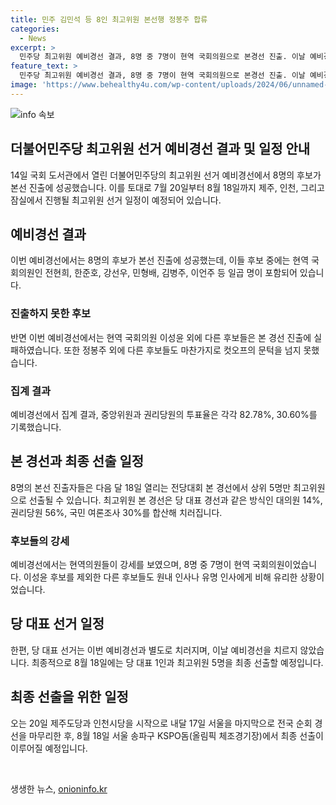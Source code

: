 ```yaml
---
title: 민주 김민석 등 8인 최고위원 본선행 정봉주 합류
categories:
  - News
excerpt: >
  민주당 최고위원 예비경선 결과, 8명 중 7명이 현역 국회의원으로 본경선 진출. 이날 예비경선에서 8명의 최고위원 후보가 선출됐으며, 중앙위원과 권리당원 각각의 투표율은 각각 82.78%, 30.60%였음. 본선 진출자들은 8월 18일 열리는 공개 투표를 통해 최종 선출될 예정. 원외 인사 중 정봉주 후보 외 7명의 후보가 최종 경선에 나설 예정이며, 인기 있는 후보에게 유리했을 것으로 예상. 당 대표 선거는 예비경선을 거치지 않고 3명만 출마하며, 8월 18일에 최종 선출될 예정.
feature_text: >
  민주당 최고위원 예비경선 결과, 8명 중 7명이 현역 국회의원으로 본경선 진출. 이날 예비경선에서 8명의 최고위원 후보가 선출됐으며, 중앙위원과 권리당원 각각의 투표율은 각각 82.78%, 30.60%였음. 본선 진출자들은 8월 18일 열리는 공개 투표를 통해 최종 선출될 예정. 원외 인사 중 정봉주 후보 외 7명의 후보가 최종 경선에 나설 예정이며, 인기 있는 후보에게 유리했을 것으로 예상. 당 대표 선거는 예비경선을 거치지 않고 3명만 출마하며, 8월 18일에 최종 선출될 예정.
image: 'https://www.behealthy4u.com/wp-content/uploads/2024/06/unnamed-file.png'
---
```


<p><img src="https://www.behealthy4u.com/wp-content/uploads/2024/06/unnamed-file.png" alt="info 속보" /></p>

<h2 data-ke-size="size26">더불어민주당 최고위원 선거 예비경선 결과 및 일정 안내</h2>

<p data-ke-size="size16">14일 국회 도서관에서 열린 더불어민주당의 최고위원 선거 예비경선에서 8명의 후보가 본선 진출에 성공했습니다. 이를 토대로 7월 20일부터 8월 18일까지 제주, 인천, 그리고 잠실에서 진행될 최고위원 선거 일정이 예정되어 있습니다.</p>

<h2 data-ke-size="size24">예비경선 결과</h2>

<p data-ke-size="size16">이번 예비경선에서는 8명의 후보가 본선 진출에 성공했는데, 이들 후보 중에는 현역 국회의원인 전현희, 한준호, 강선우, 민형배, 김병주, 이언주 등 일곱 명이 포함되어 있습니다.</p>

<h3 data-ke-size="size22">진출하지 못한 후보</h3>

<p data-ke-size="size16">반면 이번 예비경선에서는 현역 국회의원 이성윤 외에 다른 후보들은 본 경선 진출에 실패하였습니다. 또한 정봉주 외에 다른 후보들도 마찬가지로 컷오프의 문턱을 넘지 못했습니다.</p>

<h3 data-ke-size="size22">집계 결과</h3>

<p data-ke-size="size16">예비경선에서 집계 결과, 중앙위원과 권리당원의 투표율은 각각 82.78%, 30.60%를 기록했습니다.</p>

<h2 data-ke-size="size24">본 경선과 최종 선출 일정</h2>

<p data-ke-size="size16">8명의 본선 진출자들은 다음 달 18일 열리는 전당대회 본 경선에서 상위 5명만 최고위원으로 선출될 수 있습니다. 최고위원 본 경선은 당 대표 경선과 같은 방식인 대의원 14%, 권리당원 56%, 국민 여론조사 30%를 합산해 치러집니다.</p>

<h3 data-ke-size="size22">후보들의 강세</h3>

<p data-ke-size="size16">예비경선에서는 현역의원들이 강세를 보였으며, 8명 중 7명이 현역 국회의원이었습니다. 이성윤 후보를 제외한 다른 후보들도 원내 인사나 유명 인사에게 비해 유리한 상황이었습니다.</p>

<h2 data-ke-size="size24">당 대표 선거 일정</h2>

<p data-ke-size="size16">한편, 당 대표 선거는 이번 예비경선과 별도로 치러지며, 이날 예비경선을 치르지 않았습니다. 최종적으로 8월 18일에는 당 대표 1인과 최고위원 5명을 최종 선출할 예정입니다.</p>

<h2 data-ke-size="size26">최종 선출을 위한 일정</h2>

<p data-ke-size="size16">오는 20일 제주도당과 인천시당을 시작으로 내달 17일 서울을 마지막으로 전국 순회 경선을 마무리한 후, 8월 18일 서울 송파구 KSPO돔(올림픽 체조경기장)에서 최종 선출이 이루어질 예정입니다.</p>

<p data-ke-size="size16">&nbsp;</p>
생생한 뉴스, <a href="https://onioninfo.kr" rel="dofollow">onioninfo.kr</a>


